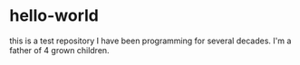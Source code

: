 # hello-world
this is a test repository
I have been programming for several decades.
I'm a father of 4 grown children.
